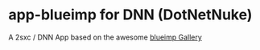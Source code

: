 # app-blueimp for DNN (DotNetNuke)
A 2sxc / DNN App based on the awesome [blueimp Gallery](https://github.com/blueimp/Gallery)
